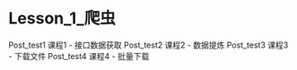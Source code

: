 # Lesson_1_爬虫
Post_test1 课程1 - 接口数据获取
Post_test2 课程2 - 数据提炼
Post_test3 课程3 - 下载文件
Post_test4 课程4 - 批量下载
